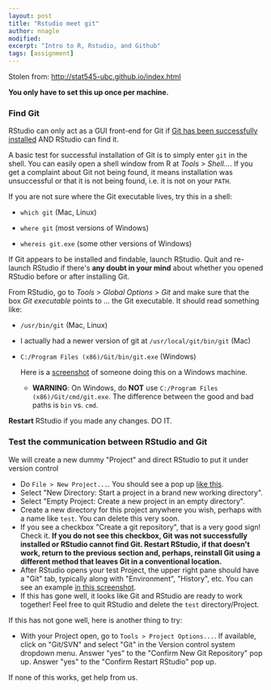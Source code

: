 ```yaml
---
layout: post
title: "Rstudio meet git"
author: nnagle
modified:
excerpt: "Intro to R, Rstudio, and Github"
tags: [assignment]
---
```

Stolen from: http://stat545-ubc.github.io/index.html

**You only have to set this up once per machine.**

### Find Git


RStudio can only act as a GUI front-end for Git if [Git has been successfully installed](git01_git-install.html) AND RStudio can find it.

A basic test for successful installation of Git is to simply enter `git` in the shell.  You can easily open a shell window from R at *Tools > Shell...*. If you get a complaint about Git not being found, it means installation was unsuccessful or that it is not being found, i.e. it is not on your `PATH`.

If you are not sure where the Git executable lives, try this in a shell:

* `which git` (Mac, Linux)

* `where git` (most versions of Windows)

* `whereis git.exe` (some other versions of Windows)

If Git appears to be installed and findable, launch RStudio. Quit and re-launch RStudio if there's __any doubt in your mind__ about whether you opened RStudio before or after installing Git.

From RStudio, go to *Tools > Global Options > Git* and make sure that the box *Git executable* points to ... the Git executable. It should read something like:

  * `/usr/bin/git` (Mac, Linux)

  * I actually had a newer version of git at `/usr/local/git/bin/git` (Mac)

  * `C:/Program Files (x86)/Git/bin/git.exe` (Windows)

    Here is a [screenshot](http://www.molecularecologist.com/wp-content/uploads/2013/11/Screenshot-2013-11-12-09.53.56-Copy1.png) of someone doing this on a Windows machine.

    - __WARNING__: On Windows, do __NOT__ use `C:/Program Files (x86)/Git/cmd/git.exe`. The difference between the good and bad paths is `bin` vs. `cmd`.

__Restart__ RStudio if you made any changes. DO IT.

### Test the communication between RStudio and Git

We will create a new dummy "Project" and direct RStudio to put it under version control

  - Do `File > New Project...`. You should see a pop up [like this](http://www.rstudio.com/images/screenshots/rstudio-projects_new.png).
  - Select "New Directory: Start a project in a brand new working directory".
  - Select "Empty Project: Create a new project in an empty directory".
  - Create a new directory for this project anywhere you wish, perhaps with a name like `test`. You can delete this very soon.
  - If you see a checkbox "Create a git repository", that is a very good sign! Check it. **If you do not see this checkbox, Git was not successfully installed or RStudio cannot find Git. Restart RStudio, if that doesn't work, return to the previous section and, perhaps, reinstall Git using a different method that leaves Git in a conventional location.**
  - After RStudio opens your test Project, the upper right pane should have a "Git" tab, typically along with "Environment", "History", etc. You can see an example [in this screenshot](http://www.rstudio.com/images/screenshots/rstudio-vcs.png).
  - If this has gone well, it looks like Git and RStudio are ready to work together! Feel free to quit RStudio and delete the `test` directory/Project.

If this has not gone well, here is another thing to try:

  - With your Project open, go to `Tools > Project Options...`. If available, click on "Git/SVN" and select "Git" in the Version control system dropdown menu. Answer "yes" to the "Confirm New Git Repository" pop up. Answer "yes" to the "Confirm Restart RStudio" pop up.

If none of this works, get help from us.
